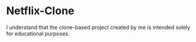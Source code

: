 # Netflix-Clone
I understand that the clone-based project created by me is intended solely for educational purposes.
 
